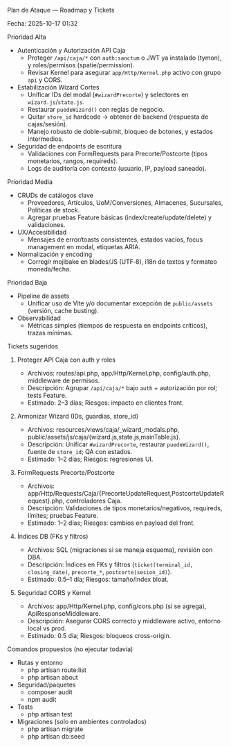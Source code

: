 Plan de Ataque — Roadmap y Tickets

Fecha: 2025-10-17 01:32

Prioridad Alta
- Autenticación y Autorización API Caja
  - Proteger `/api/caja/*` con `auth:sanctum` o JWT ya instalado (tymon), y roles/permisos (spatie/permission).
  - Revisar Kernel para asegurar `app/Http/Kernel.php` activo con grupo `api` y CORS.
- Estabilización Wizard Cortes
  - Unificar IDs del modal (`#wizardPrecorte`) y selectores en `wizard.js`/`state.js`.
  - Restaurar `puedeWizard()` con reglas de negocio.
  - Quitar `store_id` hardcode → obtener de backend (respuesta de cajas/sesión).
  - Manejo robusto de doble-submit, bloqueo de botones, y estados intermedios.
- Seguridad de endpoints de escritura
  - Validaciones con FormRequests para Precorte/Postcorte (tipos monetarios, rangos, requireds).
  - Logs de auditoría con contexto (usuario, IP, payload saneado).

Prioridad Media
- CRUDs de catálogos clave
  - Proveedores, Artículos, UoM/Conversiones, Almacenes, Sucursales, Políticas de stock.
  - Agregar pruebas Feature básicas (index/create/update/delete) y validaciones.
- UX/Accesibilidad
  - Mensajes de error/toasts consistentes, estados vacíos, focus management en modal, etiquetas ARIA.
- Normalización y encoding
  - Corregir mojibake en blades/JS (UTF‑8), i18n de textos y formateo moneda/fecha.

Prioridad Baja
- Pipeline de assets
  - Unificar uso de Vite y/o documentar excepción de `public/assets` (versión, cache busting).
- Observabilidad
  - Métricas simples (tiempos de respuesta en endpoints críticos), trazas mínimas.

Tickets sugeridos
1) Proteger API Caja con auth y roles
   - Archivos: routes/api.php, app/Http/Kernel.php, config/auth.php, middleware de permisos.
   - Descripción: Agrupar `/api/caja/*` bajo `auth` + autorización por rol; tests Feature.
   - Estimado: 2–3 días; Riesgos: impacto en clientes front.

2) Armonizar Wizard (IDs, guardias, store_id)
   - Archivos: resources/views/caja/_wizard_modals.php, public/assets/js/caja/{wizard.js,state.js,mainTable.js}.
   - Descripción: Unificar `#wizardPrecorte`, restaurar `puedeWizard()`, fuente de `store_id`; QA con estados.
   - Estimado: 1–2 días; Riesgos: regresiones UI.

3) FormRequests Precorte/Postcorte
   - Archivos: app/Http/Requests/Caja/{PrecorteUpdateRequest,PostcorteUpdateRequest}.php, controladores Caja.
   - Descripción: Validaciones de tipos monetarios/negativos, requireds, límites; pruebas Feature.
   - Estimado: 1–2 días; Riesgos: cambios en payload del front.

4) Índices DB (FKs y filtros)
   - Archivos: SQL (migraciones si se maneja esquema), revisión con DBA.
   - Descripción: Índices en FKs y filtros (`ticket(terminal_id, closing_date)`, `precorte_*`, `postcorte(sesion_id)`).
   - Estimado: 0.5–1 día; Riesgos: tamaño/index bloat.

5) Seguridad CORS y Kernel
   - Archivos: app/Http/Kernel.php, config/cors.php (si se agrega), ApiResponseMiddleware.
   - Descripción: Asegurar CORS correcto y middleware activo, entorno local vs prod.
   - Estimado: 0.5 día; Riesgos: bloqueos cross-origin.

Comandos propuestos (no ejecutar todavía)
- Rutas y entorno
  - php artisan route:list
  - php artisan about
- Seguridad/paquetes
  - composer audit
  - npm audit
- Tests
  - php artisan test
- Migraciones (solo en ambientes controlados)
  - php artisan migrate
  - php artisan db:seed

